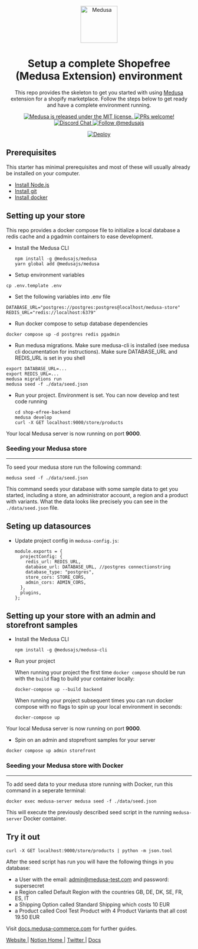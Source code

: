 <p align="center">
  <a href="https://www.medusa-commerce.com">
    <img alt="Medusa" src="https://i.imgur.com/USubGVY.png" width="100" />
  </a>
</p>
<h1 align="center">
  Setup a complete Shopefree (Medusa Extension) environment
</h1>
<p align="center">
This repo provides the skeleton to get you started with using <a href="https://github.com/medusajs/medusa">Medusa</a> extension for a shopify marketplace. Follow the steps below to get ready and have a complete environment running.
</p>
<p align="center">
  <a href="https://github.com/medusajs/medusa/blob/master/LICENSE">
    <img src="https://img.shields.io/badge/license-MIT-blue.svg" alt="Medusa is released under the MIT license." />
  </a>
  <a href="https://github.com/medusajs/medusa/blob/master/CONTRIBUTING.md">
    <img src="https://img.shields.io/badge/PRs-welcome-brightgreen.svg?style=flat" alt="PRs welcome!" />
  </a>
  <a href="https://discord.gg/xpCwq3Kfn8">
    <img src="https://img.shields.io/badge/chat-on%20discord-7289DA.svg" alt="Discord Chat" />
  </a>
  <a href="https://twitter.com/intent/follow?screen_name=medusajs">
    <img src="https://img.shields.io/twitter/follow/medusajs.svg?label=Follow%20@medusajs" alt="Follow @medusajs" />
  </a>
  <p align="center">
    <a href="https://heroku.com/deploy?template=https://github.com/medusajs/medusa-starter-default/tree/feat/deploy-heroku">
      <img src="https://www.herokucdn.com/deploy/button.svg" alt="Deploy">
    </a>
  </p>
</p>

## Prerequisites

This starter has minimal prerequisites and most of these will usually already be installed on your computer.

- [Install Node.js](https://nodejs.org/en/download/)
- [Install git](https://git-scm.com/book/en/v2/Getting-Started-Installing-Git)
- [Install docker](http://docker.io)

## Setting up your store
This repo provides a docker compose file to initialize a local database a redis cache and a pgadmin containers to ease development.

- Install the Medusa CLI
  ```
  npm install -g @medusajs/medusa
  yarn global add @medusajs/medusa
  ```
 - Setup environment variables
  ```
  cp .env.template .env
  ```
 - Set the following variables into .env file
  ```
  DATABASE_URL="postgres://postgres:postgres@localhost/medusa-store" 
  REDIS_URL="redis://localhost:6379"
  ```
 - Run docker compose to setup database dependencies
  ```
  docker compose up -d postgres redis pgadmin
  ```
 - Run medusa migrations. Make sure medusa-cli is installed (see medusa cli documentation for instructions). Make sure DATABASE_URL and REDIS_URL is set in you shell
  ```
  export DATABASE_URL=...
  export REDIS_URL=...
  medusa migrations run
  medusa seed -f ./data/seed.json
  ```
- Run your project. Environment is set. You can now develop and test code running 
  ```
  cd shop-efree-backend
  medusa develop
  curl -X GET localhost:9000/store/products
  ```

Your local Medusa server is now running on port **9000**.

### Seeding your Medusa store

---

To seed your medusa store run the following command:

```
medusa seed -f ./data/seed.json
```

This command seeds your database with some sample data to get you started, including a store, an administrator account, a region and a product with variants. What the data looks like precisely you can see in the `./data/seed.json` file.

## Seting up datasources
- Update project config in `medusa-config.js`:

  ```
  module.exports = {
    projectConfig: {
      redis_url: REDIS_URL,
      database_url: DATABASE_URL, //postgres connectionstring
      database_type: "postgres",
      store_cors: STORE_CORS,
      admin_cors: ADMIN_CORS,
    },
    plugins,
  };
  ```
## Setting up your store with an admin and storefront samples
- Install the Medusa CLI
  ```
  npm install -g @medusajs/medusa-cli
  ```

- Run your project

  When running your project the first time `docker compose` should be run with the `build` flag to build your container locally:

  ```
  docker-compose up --build backend
  ```

  When running your project subsequent times you can run docker compose with no flags to spin up your local environment in seconds:

  ```
  docker-compose up
  ```

Your local Medusa server is now running on port **9000**.
 
 - Spin on an admin and stoprefront samples for your server
 ```
 docker compose up admin storefront
 ```

### Seeding your Medusa store with Docker

---

To add seed data to your medusa store running with Docker, run this command in a seperate terminal:

```
docker exec medusa-server medusa seed -f ./data/seed.json
```

This will execute the previously described seed script in the running `medusa-server` Docker container.

## Try it out

```
curl -X GET localhost:9000/store/products | python -m json.tool
```

After the seed script has run you will have the following things in you database:

- a User with the email: admin@medusa-test.com and password: supersecret
- a Region called Default Region with the countries GB, DE, DK, SE, FR, ES, IT
- a Shipping Option called Standard Shipping which costs 10 EUR
- a Product called Cool Test Product with 4 Product Variants that all cost 19.50 EUR

Visit [docs.medusa-commerce.com](https://docs.medusa-commerce.com) for further guides.

<p>
  <a href="https://www.medusa-commerce.com">
    Website
  </a> 
  |
  <a href="https://medusajs.notion.site/medusajs/Medusa-Home-3485f8605d834a07949b17d1a9f7eafd">
    Notion Home
  </a>
  |
  <a href="https://twitter.com/intent/follow?screen_name=medusajs">
    Twitter
  </a>
  |
  <a href="https://docs.medusa-commerce.com">
    Docs
  </a>
</p>
